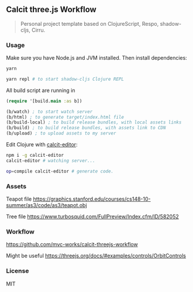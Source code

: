 
Calcit three.js Workflow
----

> Personal project template based on ClojureScript, Respo, shadow-cljs, Cirru.

### Usage

Make sure you have Node.js and JVM installed. Then install dependencies:

```bash
yarn

yarn repl # to start shadow-cljs Clojure REPL
```

All build script are running in

```clojure
(require '[build.main :as b])

(b/watch) ; to start watch server
(b/html) ; to generate target/index.html file
(b/build-local) ; to build release bundles, with local assets links
(b/build) ; to build release bundles, with assets link to CDN
(b/upload) ; to upload assets to my server
```

Edit Clojure with [calcit-editor](https://github.com/Cirru/calcit-editor):

```bash
npm i -g calcit-editor
calcit-editor # watching server...

op=compile calcit-editor # generate code.
```

### Assets

Teapot file https://graphics.stanford.edu/courses/cs148-10-summer/as3/code/as3/teapot.obj

Tree file https://www.turbosquid.com/FullPreview/Index.cfm/ID/582052

### Workflow

https://github.com/mvc-works/calcit-threejs-workflow

Might be useful https://threejs.org/docs/#examples/controls/OrbitControls

### License

MIT
